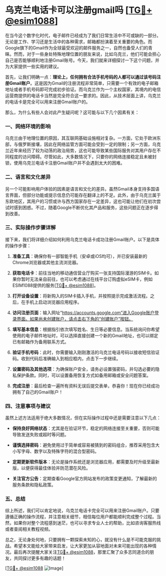 # 乌克兰电话卡可以注册gmail吗 [[TG💪+ @esim1088](https://t.me/s/esim1088)]

在当今这个数字化时代，电子邮件已经成为了我们日常生活中不可或缺的一部分。无论是工作、学习还是生活中的各种需求，邮箱都扮演着至关重要的角色。而Google旗下的Gmail作为全球最受欢迎的邮件服务之一，自然也备受人们的青睐。然而，对于一些身处特殊地理位置的朋友来说，比如乌克兰，他们可能会担心自己是否能够顺利地注册Gmail账号。今天，我们就来详细探讨一下这个问题，并为大家提供一些实用的建议。

首先，让我们明确一点：**理论上，任何拥有合法手机号码的人都可以通过该号码注册Gmail账户**。这是因为Gmail的注册流程非常简单，只需要一个有效的电子邮箱地址或者手机号码即可完成初步验证。而乌克兰作为一个主权国家，其境内的电信运营商提供的电话卡当然是完全符合这一要求的。因此，从技术层面上讲，乌克兰的电话卡是完全可以用来注册Gmail账户的。

那么，为什么有些人会对此产生疑问呢？这可能与以下几个因素有关：

### 一、网络环境的影响

乌克兰由于地理位置的原因，其互联网基础设施相对复杂。一方面，它处于欧洲东部，与俄罗斯接壤，因此在网络监管方面可能会受到一定的限制；另一方面，乌克兰近年来经历了较为动荡的政治局势，这也可能导致某些国际服务对其用户存在不同程度的访问障碍。尽管如此，大多数情况下，只要你的网络连接稳定且未被封锁，使用乌克兰电话卡注册Gmail账户并不会遇到太大的困难。

### 二、语言和文化差异

另一个可能影响用户体验的因素是语言和文化的差异。虽然Gmail本身支持多国语言界面，但部分功能或提示信息仍可能存在翻译上的不足。此外，由于乌克兰属于东欧地区，其用户的习惯或许与西方国家存在一定差异，这也可能让他们在初次尝试时感到困惑。不过，随着Google不断优化其产品和服务，这些问题正在逐步得到改善。

### 三、实际操作步骤详解

接下来，我们将详细介绍如何利用乌克兰电话卡成功注册Gmail账户。以下是具体的操作步骤：

1. **准备工具**：确保你有一部智能手机（安卓或iOS均可），并已安装最新的Chrome浏览器或其他主流浏览器。
   
2. **获取电话卡**：前往当地的移动通信营业厅购买一张支持国际漫游的SIM卡。如果你暂时无法亲自前往，也可以考虑通过在线平台订购虚拟eSIM卡，例如ESIM1088提供的服务[[TG💪+ @esim1088](https://t.me/s/esim1088)]。

3. **打开设备设置**：将新购入的SIM卡插入手机，并按照提示完成激活流程。之后，在手机上启动浏览器应用程序。

4. **访问注册页面**：输入网址“https://accounts.google.com”进入Google账户登录界面。如果尚未创建账户，请点击右下角的“创建账户”按钮。

5. **填写基本信息**：根据指引依次填写姓名、生日等必要信息。当系统询问你希望使用的电子邮件地址时，可以选择直接创建一个新的Gmail地址，也可以绑定已有邮箱作为备用联系方式。

6. **验证手机号码**：此时，你需要输入刚刚激活的乌克兰电话号码以接收短信验证码。收到代码后准确输入到相应框内，点击下一步继续。

7. **设置密码及其他选项**：为确保账户安全，请务必设置强密码，并勾选必要的隐私保护条款。同时，可以设置备用恢复方式如备用邮箱或安全问题答案。

8. **完成注册**：最后检查一遍所有资料无误后提交表单，恭喜你！现在你已经成功拥有了自己的Gmail账户！

### 四、注意事项与建议

虽然上述方法适用于绝大多数情况，但在实际操作过程中还是需要注意以下几点：

- **保持良好网络状态**：尤其是在验证环节，稳定的网络连接至关重要，否则可能导致发送失败或超时等问题。
  
- **谨慎选择密码**：避免使用过于简单或容易被猜到的密码组合，推荐采用包含大小写字母、数字以及特殊字符的混合型密码。

- **定期更新软件版本**：无论是操作系统还是浏览器应用，都需要及时升级至最新版，以便获得最佳体验并防范潜在风险。

- **关注官方公告**：定期查看Google官方网站发布的政策变更通知，了解最新的服务条款和隐私政策。

### 五、总结

综上所述，我们可以肯定地说，乌克兰电话卡完全可以用来注册Gmail账户。只要遵循正确的操作流程，并注意相关细节，相信每位用户都能顺利完成整个过程。当然，如果你对整个流程感到迷茫，也可以寻求专业人士的帮助，比如咨询客服热线或者查阅相关教程视频。

总之，无论身处何地，只要拥有一颗探索未知的心，就没有什么是不可能克服的挑战。希望本文能给大家带来启发，让大家更加从容地面对未来可能出现的各种情况。最后再次提醒大家关注[TG💪+ @esim1088](https://t.me/s/esim1088)，那里汇聚了众多志同道合的朋友，共同探讨更多有趣的话题！

[[TG💪+ @esim1088](https://t.me/s/esim1088) ![Image](https://i.postimg.cc/4NQfJmqS/Snipaste-2025-05-13-00-14-12.png)]